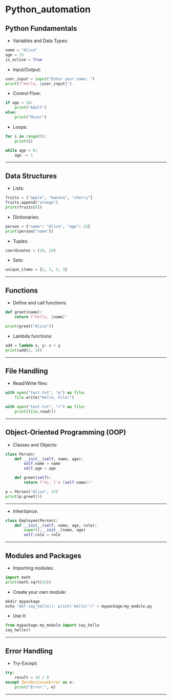 # Python_automation

## Python Fundamentals
- Variables and Data Types:
```python
name = "Alice"
age = 25
is_active = True
```
- Input/Output:
```python
user_input = input("Enter your name: ")
print(f"Hello, {user_input}")
```
- Control Flow:
```python
if age > 18:
    print("Adult")
else:
    print("Minor")
```
- Loops:
```python
for i in range(5):
    print(i)

while age > 0:
    age -= 1
```
---
## Data Structures
- Lists:
```python
fruits = ["apple", "banana", "cherry"]
fruits.append("orange")
print(fruits[0])
```

- Dictionaries:
```python
person = {"name": "Alice", "age": 25}
print(person["name"])
```

- Tuples:
```python
coordinates = (10, 20)
```
- Sets:
```python
unique_items = {1, 2, 3, 3}
```

---

## Functions
- Define and call functions:
```python
def greet(name):
    return f"Hello, {name}"

print(greet("Alice"))
```

- Lambda functions:
```python
add = lambda x, y: x + y
print(add(2, 3))
```
---
## File Handling
- Read/Write files:
```python
with open("test.txt", "w") as file:
    file.write("Hello, File!")

with open("test.txt", "r") as file:
    print(file.read())
```
---
## Object-Oriented Programming (OOP)

- Classes and Objects:
```python
class Person:
    def __init__(self, name, age):
        self.name = name
        self.age = age

    def greet(self):
        return f"Hi, I'm {self.name}!"

p = Person("Alice", 25)
print(p.greet())
```
---
- Inheritance:
```python
class Employee(Person):
    def __init__(self, name, age, role):
        super().__init__(name, age)
        self.role = role

```

---
##  Modules and Packages
- Importing modules:
```python
import math
print(math.sqrt(16))
```
- Create your own module:
```python
mkdir mypackage
echo "def say_hello(): print('Hello!')" > mypackage/my_module.py
```
- Use it:
```python
from mypackage.my_module import say_hello
say_hello()
```

---
## Error Handling
- Try-Except:
```python
try:
    result = 10 / 0
except ZeroDivisionError as e:
    print("Error:", e)
```
---